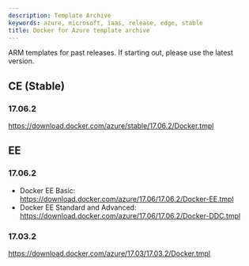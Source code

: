 ```yaml
---
description: Template Archive
keywords: azure, microsoft, iaas, release, edge, stable
title: Docker for Azure template archive
---
```


ARM templates for past releases. If starting out, please use the latest version.

## CE (Stable)

### 17.06.2

https://download.docker.com/azure/stable/17.06.2/Docker.tmpl

## EE

### 17.06.2

 * Docker EE Basic: https://download.docker.com/azure/17.06/17.06.2/Docker-EE.tmpl
 * Docker EE Standard and Advanced: https://download.docker.com/azure/17.06/17.06.2/Docker-DDC.tmpl

### 17.03.2

https://download.docker.com/azure/17.03/17.03.2/Docker.tmpl
